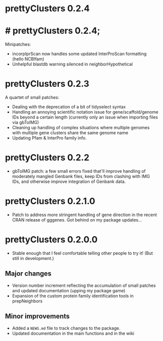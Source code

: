 # prettyClusters 0.2.4

# # prettyClusters 0.2.4;
Minipatches:
* incorpIprScan now handles some updated InterProScan formatting (hello NCBIfam)
* Unhelpful blastdb warning silenced in neighborHypothetical

# prettyClusters 0.2.3
A quartet of small patches:
* Dealing with the deprecation of a bit of tidyselect syntax
* Handling an annoying scientific notation issue for gene/scaffold/genome IDs beyond a certain length (currently only an issue when importing files via gbToIMG)
* Cleaning up handling of complex situations where multiple genomes with multiple gene clusters share the same genome name
* Updating Pfam & InterPro family info.

# prettyClusters 0.2.2
* gbToIMG patch: a few small errors fixed that'll improve handling of moderately mangled Genbank files, keep IDs from clashing with IMG IDs, and otherwise improve integration of Genbank data.

# prettyClusters 0.2.1.0
* Patch to address more stringent handling of gene direction in the recent CRAN release of gggenes.  Got behind on my package updates...

# prettyClusters 0.2.0.0
* Stable enough that I feel comfortable telling other people to try it!  (But still in development.)

## Major changes
* Version number increment reflecting the accumulation of small patches and updated documentation (upping my package game)
* Expansion of the custom protein family identification tools in prepNeighbors

## Minor improvements
* Added a `NEWS.md` file to track changes to the package.
* Updated documentation in the main functions and in the wiki
